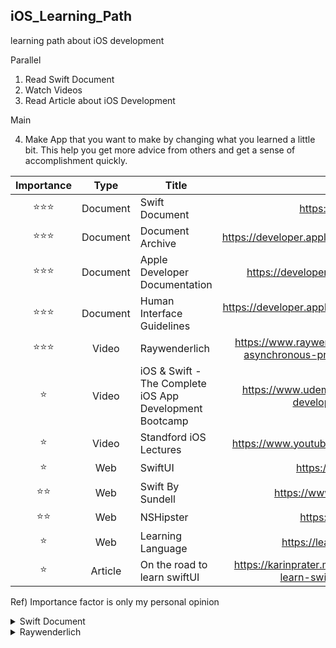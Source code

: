 ## iOS_Learning_Path
learning path about iOS development

Parallel

1. Read Swift Document 
2. Watch Videos 
3. Read Article about iOS Development

Main

4. Make App that you want to make by changing what you learned a little bit. This help you get more advice from others and get a sense of accomplishment quickly.



| Importance | Type | Title | URL |
|:-----:|:-----:|-------|:------:|
|⭐️⭐️⭐️|Document| Swift Document| https://www.swift.org/ |
|⭐️⭐️⭐️|Document| Document Archive| https://developer.apple.com/library/archive/navigation/ |
|⭐️⭐️⭐️|Document| Apple Developer Documentation| https://developer.apple.com/documentation/ |
|⭐️⭐️⭐️|Document| Human Interface Guidelines | https://developer.apple.com/design/human-interface-guidelines/ |
|⭐️⭐️⭐️| Video | Raywenderlich| https://www.raywenderlich.com/books/combine-asynchronous-programming-with-swift/v2.0 |
|⭐️| Video | iOS & Swift - The Complete iOS App Development Bootcamp | https://www.udemy.com/course/ios-13-app-development-bootcamp/ |
|⭐️| Video | Standford iOS Lectures |https://www.youtube.com/watch?v=yOhyOpXvaec|
|⭐️| Web | SwiftUI | https://swiftui-lab.com/ |
|⭐️⭐️| Web | Swift By Sundell | https://www.swiftbysundell.com/ |
|⭐️⭐️| Web | NSHipster | https://nshipster.com/ |
|⭐️| Web | Learning Language | https://learnxinyminutes.com/ |
|⭐️| Article | On the road to learn swiftUI | https://karinprater.medium.com/on-the-road-to-learn-swiftui-8b26b528199c |

Ref) Importance factor is only my personal opinion

<details>
    <summary>Swift Document</summary>
    
    Structures and Classes
    
    in coomon 
    properties, methods, subscripts, initializers, Be extended, conform to protocols
    
    class have aditional capabilities
    Inheritance, Type Casting, Deinitializers, Automatic Reference Counting 
    
</details>
    


<details>
    <summary>Raywenderlich</summary>
<details>
    <summary>Raywenderlich_Making Bullseye App</summary>
    14th Oct 

Slider: 
  init<V>(value: Binding<V>...blabla)
  
   What is Binding<V>? Store state and use
  
     Bind: A property wrapper type that can read and write a value owned by a source of truth.
     ref) https://developer.apple.com/documentation/swiftui/binding
  
   Why use constant when we need to show example? It returns Binding<Value>
  
      Constant: static func constant(_ value: Value) -> Binding<Value>

15th Oct
  
  Padding:
   func padding(_ length: CGFloat) -> some View
  
  

16th Oct
  
  Rounded:
   func rounded() -> Double
  
17th Oct
  
  Text: 
    Text("String")
  
18th Oct
  
  abs():
    func abs<T>(_ x: T) -> T where T : Comparable, T : SignedNumeric
  
19th Oct
  
  padding():
    func padding(_ length: CGFloat) -> some View
  
      Return Value A view that pads this view by the amount you specify. 
  
      Order is matter.
    
23th Nov

  onDelete(perform: ):
  func onDelete(perform action: Optional<(IndexSet) -> Void>) -> some DynamicViewContent
     Sets the deletion action for the dynamic view.    
</details>


<details>
    <summary>Raywenderlich_Swift fundamentals</summary>
    <details>
    <summary>More Collections</summary>
Introduction
        
Creating & Populating Dictionaries
        
Accessing & Working with Dictionaries
        
Challenge: Dictionaries
        
Working with Sets
        
Challenge: Sets
        
Conclusion
        
</details>
    <details>
    <summary>Function and Types</summary>
        
Functions
        
Closure
        
Enumerations
        
Properties & Methods
        
Protocols & Inheritance        
        

        

    

